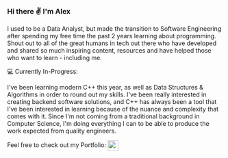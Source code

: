 ### Hi there :v: I'm Alex

I used to be a Data Analyst, but made the transition to Software Engineering after spending my free time the past 2 years learning about programming. Shout out to all of the great humans in tech out there who have developed and shared so much inspiring content, resources and have helped those who want to learn - including me.

:computer: Currently In-Progress:

I've been learning modern C++ this year, as well as Data Structures & Algorithms in order to round out my skills. I've been really interested in creating backend software solutions, and C++ has always been a tool that I've been interested in learning because of the nuance and complexity that comes with it. Since I'm not coming from a traditional background in Computer Science, I'm doing everything I can to be able to produce the work expected from quality engineers.

Feel free to check out my Portfolio:
<a href="https://alexanderbrooks.vercel.app/" target="blank"><img align="center" src="https://user-images.githubusercontent.com/47277927/156075990-cf8a7a7f-1e6b-461a-8660-fd137a7d5db1.png" height="25" /></a>

<!--
**al-brooks/al-brooks** is a ✨ _special_ ✨ repository because its `README.md` (this file) appears on your GitHub profile.

Here are some ideas to get you started:

- 🔭 I’m currently working on ...
- 🌱 I’m currently learning ...
- 👯 I’m looking to collaborate on ...
- 🤔 I’m looking for help with ...
- 💬 Ask me about ...
- 📫 How to reach me: ...
- 😄 Pronouns: ...
- ⚡ Fun fact: ...
-->
